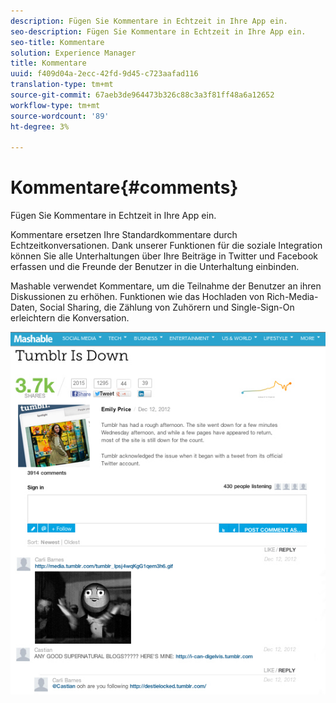 ```yaml
---
description: Fügen Sie Kommentare in Echtzeit in Ihre App ein.
seo-description: Fügen Sie Kommentare in Echtzeit in Ihre App ein.
seo-title: Kommentare
solution: Experience Manager
title: Kommentare
uuid: f409d04a-2ecc-42fd-9d45-c723aafad116
translation-type: tm+mt
source-git-commit: 67aeb3de964473b326c88c3a3f81ff48a6a12652
workflow-type: tm+mt
source-wordcount: '89'
ht-degree: 3%

---
```



# Kommentare{#comments}

Fügen Sie Kommentare in Echtzeit in Ihre App ein.

Kommentare ersetzen Ihre Standardkommentare durch Echtzeitkonversationen. Dank unserer Funktionen für die soziale Integration können Sie alle Unterhaltungen über Ihre Beiträge in Twitter und Facebook erfassen und die Freunde der Benutzer in die Unterhaltung einbinden.

Mashable verwendet Kommentare, um die Teilnahme der Benutzer an ihren Diskussionen zu erhöhen. Funktionen wie das Hochladen von Rich-Media-Daten, Social Sharing, die Zählung von Zuhörern und Single-Sign-On erleichtern die Konversation.

![](assets/CommentsMashable.png)

<!-- 

c_comments_app.dita

 -->

